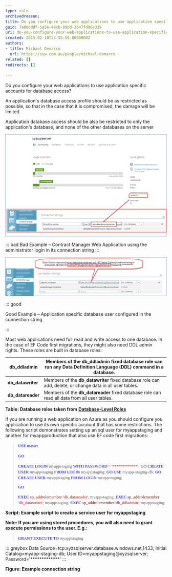 ```yaml
---
type: rule
archivedreason: 
title: Do you configure your web applications to use application specific accounts for database access?
guid: 7a886ddf-5a56-48cb-89bd-3b47fd90e329
uri: do-you-configure-your-web-applications-to-use-application-specific-accounts-for-database-access
created: 2015-02-18T23:55:56.0000000Z
authors:
- title: Michael Demarco
  url: https://ssw.com.au/people/michael-demarco
related: []
redirects: []

---
```


Do you configure your web applications to use application specific accounts for database access?

An application's database access profile should be as restricted as possible, so that in the case that it is compromised, the damage will be limited.

Application database access should be also be restricted to only the application's database, and none of the other databases on the server

<!--endintro-->


![](administratorlogininitsconnectionstring.png)


::: bad
Bad Example – Contract Manager Web Application using the administrator login in its connection string 
:::


**<font color="#555555"></font>**


![](databaseuserconfiguredintheconnectionstring.png)


::: good

Good Example – Application specific database user configured in the connection string

:::


Most web applications need full read and write access to one database.  In the case of EF Code first migrations, they might also need DDL admin rights.  These roles are built in database roles:


| **db\_ddladmin**  | Members of the  **db\_ddladmin** fixed database role can run any Data Definition Language (DDL) command in a database. |
| --- | --- |
| **db\_datawriter**  | Members of the  **db\_datawriter** fixed database role can add, delete, or change data in all user tables. |
| **db\_datareader**  | Members of the  **db\_datareader** fixed database role can read all data from all user tables. |


**Table: Database roles taken from** [**Database-Level Roles**](https://msdn.microsoft.com/en-us/library/ms189121.aspx)

If you are running a web application on Azure as you should configure you application to use its own specific account that has some restrictions.  The following script demonstrates setting up an sql user for myappstaging and another for myappproduction that also use EF code first migrations:


> <font color="#0000ff" face="Consolas" size="2"><font color="#0000ff" face="Consolas" size="2"><font color="#0000ff" face="Consolas" size="2">USE</font></font></font><font face="Consolas" size="2"><font face="Consolas" size="2"> </font></font><font color="#0000ff" face="Consolas" size="2">         <font color="#0000ff" face="Consolas" size="2">
>             <font color="#0000ff" face="Consolas" size="2">master</font></font></font>
> <font color="#0000ff" face="Consolas" size="2"><font color="#0000ff" face="Consolas" size="2"><font color="#0000ff" face="Consolas" size="2">
>             <p>GO</p> </font></font></font><font face="Consolas" size="2">      <font color="#000000" face="Consolas" size="2"> </font></font><font face="Consolas" size="2">      <font face="Consolas" size="2">
>          <font face="Consolas" size="2"></font></font></font>
> <font color="#0000ff" face="Consolas" size="2">         <font color="#0000ff" face="Consolas" size="2">
>             <font color="#0000ff" face="Consolas" size="2">CREATE</font></font></font><font face="Consolas" size="2"><font face="Consolas" size="2"> </font></font><font color="#0000ff" face="Consolas" size="2">         <font color="#0000ff" face="Consolas" size="2">
>             <font color="#0000ff" face="Consolas" size="2">LOGIN</font></font></font><font face="Consolas" size="2"><font face="Consolas" size="2"> myappstaging </font></font><font color="#0000ff" face="Consolas" size="2">         <font color="#0000ff" face="Consolas" size="2">
>             <font color="#0000ff" face="Consolas" size="2">WITH</font></font></font><font face="Consolas" size="2"><font face="Consolas" size="2"> </font></font><font color="#0000ff" face="Consolas" size="2">         <font color="#0000ff" face="Consolas" size="2">
>             <font color="#0000ff" face="Consolas" size="2">PASSWORD</font></font></font><font face="Consolas" size="2"><font face="Consolas" size="2"> </font></font><font color="#808080" face="Consolas" size="2">         <font color="#808080" face="Consolas" size="2">
>             <font color="#808080" face="Consolas" size="2">=</font></font></font><font face="Consolas" size="2"><font face="Consolas" size="2"> </font></font><font color="#ff0000" face="Consolas" size="2">         <font color="#ff0000" face="Consolas" size="2">
>             <font color="#ff0000" face="Consolas" size="2">'************'</font></font></font><font color="#808080" face="Consolas" size="2"><font color="#808080" face="Consolas" size="2"><font color="#808080" face="Consolas" size="2">;</font></font></font>
> <font color="#808080" face="Consolas" size="2"><font color="#808080" face="Consolas" size="2"><font color="#808080" face="Consolas" size="2"> </font></font></font><font color="#0000ff" face="Consolas" size="2">      <font color="#0000ff" face="Consolas" size="2">
>          <font color="#0000ff" face="Consolas" size="2"></font></font></font>
> <font color="#0000ff" face="Consolas" size="2">         <font color="#0000ff" face="Consolas" size="2">
>             <font color="#0000ff" face="Consolas" size="2">GO</font></font></font><font face="Consolas" size="2"><font face="Consolas" size="2">  </font></font>
> <font face="Consolas" size="2">      <font face="Consolas" size="2"> </font></font><font color="#0000ff" face="Consolas" size="2">      <font color="#0000ff" face="Consolas" size="2">
>          <font color="#0000ff" face="Consolas" size="2"></font></font></font>
> <font color="#0000ff" face="Consolas" size="2">         <font color="#0000ff" face="Consolas" size="2">
>             <font color="#0000ff" face="Consolas" size="2">CREATE</font></font></font><font face="Consolas" size="2"><font face="Consolas" size="2"> </font></font><font color="#0000ff" face="Consolas" size="2">         <font color="#0000ff" face="Consolas" size="2">
>             <font color="#0000ff" face="Consolas" size="2">USER</font></font></font><font face="Consolas" size="2"><font face="Consolas" size="2"> myappstaging </font></font><font color="#0000ff" face="Consolas" size="2">         <font color="#0000ff" face="Consolas" size="2">
>             <font color="#0000ff" face="Consolas" size="2">FROM</font></font></font><font face="Consolas" size="2"><font face="Consolas" size="2"> </font></font><font color="#0000ff" face="Consolas" size="2">         <font color="#0000ff" face="Consolas" size="2">
>             <font color="#0000ff" face="Consolas" size="2">LOGIN</font></font></font><font face="Consolas" size="2"><font face="Consolas" size="2"> myappstaging</font></font><font color="#808080" face="Consolas" size="2"><font color="#808080" face="Consolas" size="2"><font color="#808080" face="Consolas" size="2">;</font></font></font><font face="Consolas" size="2"><font face="Consolas" size="2"> </font></font>
> <font face="Consolas" size="2">      <font face="Consolas" size="2"> </font></font><font color="#0000ff" face="Consolas" size="2">      <font color="#0000ff" face="Consolas" size="2">
>          <font color="#0000ff" face="Consolas" size="2"></font></font></font>
> <font color="#0000ff" face="Consolas" size="2">         <font color="#0000ff" face="Consolas" size="2">
>             <font color="#0000ff" face="Consolas" size="2">GO</font></font></font><font face="Consolas" size="2"><font face="Consolas" size="2">  </font></font>
> <font face="Consolas" size="2">      <font face="Consolas" size="2"> </font></font><font color="#0000ff" face="Consolas" size="2">      <font color="#0000ff" face="Consolas" size="2">
>          <font color="#0000ff" face="Consolas" size="2"></font></font></font>
> <font color="#0000ff" face="Consolas" size="2">         <font color="#0000ff" face="Consolas" size="2">
>             <font color="#0000ff" face="Consolas" size="2">USE</font></font></font><font face="Consolas" size="2"><font face="Consolas" size="2"> myapp</font></font><font color="#808080" face="Consolas" size="2"><font color="#808080" face="Consolas" size="2"><font color="#808080" face="Consolas" size="2">-</font></font></font><font face="Consolas" size="2"><font face="Consolas" size="2">staging</font></font><font color="#808080" face="Consolas" size="2"><font color="#808080" face="Consolas" size="2"><font color="#808080" face="Consolas" size="2">-</font></font></font><font face="Consolas" size="2"><font face="Consolas" size="2">db</font></font><font color="#808080" face="Consolas" size="2"><font color="#808080" face="Consolas" size="2"><font color="#808080" face="Consolas" size="2">;</font></font></font>
> <font color="#808080" face="Consolas" size="2"><font color="#808080" face="Consolas" size="2"><font color="#808080" face="Consolas" size="2"> </font></font></font><font color="#0000ff" face="Consolas" size="2">      <font color="#0000ff" face="Consolas" size="2">
>          <font color="#0000ff" face="Consolas" size="2"></font></font></font>
> <font color="#0000ff" face="Consolas" size="2">         <font color="#0000ff" face="Consolas" size="2">
>             <font color="#0000ff" face="Consolas" size="2">GO</font></font></font><font face="Consolas" size="2"><font face="Consolas" size="2">  </font></font>
> <font face="Consolas" size="2">      <font face="Consolas" size="2"> </font></font><font color="#0000ff" face="Consolas" size="2">      <font color="#0000ff" face="Consolas" size="2">
>          <font color="#0000ff" face="Consolas" size="2"></font></font></font>
> <font color="#0000ff" face="Consolas" size="2">         <font color="#0000ff" face="Consolas" size="2">
>             <font color="#0000ff" face="Consolas" size="2">CREATE</font></font></font><font face="Consolas" size="2"><font face="Consolas" size="2"> </font></font><font color="#0000ff" face="Consolas" size="2">         <font color="#0000ff" face="Consolas" size="2">
>             <font color="#0000ff" face="Consolas" size="2">USER</font></font></font><font face="Consolas" size="2"><font face="Consolas" size="2"> myappstaging </font></font><font color="#0000ff" face="Consolas" size="2">         <font color="#0000ff" face="Consolas" size="2">
>             <font color="#0000ff" face="Consolas" size="2">FROM</font></font></font><font face="Consolas" size="2"><font face="Consolas" size="2"> </font></font><font color="#0000ff" face="Consolas" size="2">         <font color="#0000ff" face="Consolas" size="2">
>             <font color="#0000ff" face="Consolas" size="2">LOGIN</font></font></font><font face="Consolas" size="2"><font face="Consolas" size="2"> myappstaging</font></font><font color="#808080" face="Consolas" size="2"><font color="#808080" face="Consolas" size="2"><font color="#808080" face="Consolas" size="2">;</font></font></font><font face="Consolas" size="2"><font face="Consolas" size="2"> </font></font>
> <font face="Consolas" size="2">      <font face="Consolas" size="2"> </font></font><font color="#0000ff" face="Consolas" size="2">      <font color="#0000ff" face="Consolas" size="2">
>          <font color="#0000ff" face="Consolas" size="2">
>             <p>GO</p> </font></font></font><font face="Consolas" size="2">      <font color="#000000" face="Consolas" size="2"> </font></font><font face="Consolas" size="2">      <font face="Consolas" size="2">
>          <font face="Consolas" size="2"></font></font></font>
> <font color="#0000ff" face="Consolas" size="2">         <font color="#0000ff" face="Consolas" size="2">
>             <font color="#0000ff" face="Consolas" size="2">EXEC</font></font></font><font face="Consolas" size="2"><font face="Consolas" size="2"> </font></font><font color="#800000" face="Consolas" size="2">         <font color="#800000" face="Consolas" size="2">
>             <font color="#800000" face="Consolas" size="2">sp_addrolemember</font></font></font><font color="#0000ff" face="Consolas" size="2"><font color="#0000ff" face="Consolas" size="2"><font color="#0000ff" face="Consolas" size="2"> </font></font></font><font color="#ff0000" face="Consolas" size="2">         <font color="#ff0000" face="Consolas" size="2">
>             <font color="#ff0000" face="Consolas" size="2">'db_datareader'</font></font></font><font color="#808080" face="Consolas" size="2"><font color="#808080" face="Consolas" size="2"><font color="#808080" face="Consolas" size="2">,</font></font></font><font face="Consolas" size="2"><font face="Consolas" size="2"> myappstaging</font></font><font color="#808080" face="Consolas" size="2"><font color="#808080" face="Consolas" size="2"><font color="#808080" face="Consolas" size="2">;</font></font></font><font face="Consolas" size="2"><font face="Consolas" size="2"> </font></font>
> <font face="Consolas" size="2">      <font face="Consolas" size="2"> </font></font><font color="#0000ff" face="Consolas" size="2">      <font color="#0000ff" face="Consolas" size="2">
>          <font color="#0000ff" face="Consolas" size="2"></font></font></font>
> <font color="#0000ff" face="Consolas" size="2">         <font color="#0000ff" face="Consolas" size="2">
>             <font color="#0000ff" face="Consolas" size="2">EXEC</font></font></font><font face="Consolas" size="2"><font face="Consolas" size="2"> </font></font><font color="#800000" face="Consolas" size="2">         <font color="#800000" face="Consolas" size="2">
>             <font color="#800000" face="Consolas" size="2">sp_addrolemember</font></font></font><font color="#0000ff" face="Consolas" size="2"><font color="#0000ff" face="Consolas" size="2"><font color="#0000ff" face="Consolas" size="2"> </font></font></font><font color="#ff0000" face="Consolas" size="2">         <font color="#ff0000" face="Consolas" size="2">
>             <font color="#ff0000" face="Consolas" size="2">'db_datawriter'</font></font></font><font color="#808080" face="Consolas" size="2"><font color="#808080" face="Consolas" size="2"><font color="#808080" face="Consolas" size="2">,</font></font></font><font face="Consolas" size="2"><font face="Consolas" size="2"> myappstaging</font></font><font color="#808080" face="Consolas" size="2"><font color="#808080" face="Consolas" size="2"><font color="#808080" face="Consolas" size="2">;</font></font></font><font face="Consolas" size="2"><font face="Consolas" size="2"> </font></font>
> <font face="Consolas" size="2">      <font face="Consolas" size="2"> </font></font><font color="#0000ff" face="Consolas" size="2">      <font color="#0000ff" face="Consolas" size="2">
>          <font color="#0000ff" face="Consolas" size="2"></font></font></font>
> <font color="#0000ff" face="Consolas" size="2">         <font color="#0000ff" face="Consolas" size="2">
>             <font color="#0000ff" face="Consolas" size="2">EXEC</font></font></font><font face="Consolas" size="2"><font face="Consolas" size="2"> </font></font><font color="#800000" face="Consolas" size="2">         <font color="#800000" face="Consolas" size="2">
>             <font color="#800000" face="Consolas" size="2">sp_addrolemember</font></font></font><font color="#0000ff" face="Consolas" size="2"><font color="#0000ff" face="Consolas" size="2"><font color="#0000ff" face="Consolas" size="2"> </font></font></font><font color="#ff0000" face="Consolas" size="2">         <font color="#ff0000" face="Consolas" size="2">
>             <font color="#ff0000" face="Consolas" size="2">'db_ddladmin'</font></font></font><font color="#808080" face="Consolas" size="2"><font color="#808080" face="Consolas" size="2"><font color="#808080" face="Consolas" size="2">,</font></font></font><font face="Consolas" size="2"><font face="Consolas" size="2"> myappstaging</font></font><font color="#808080" face="Consolas" size="2"><font color="#808080" face="Consolas" size="2"><font color="#808080" face="Consolas" size="2">;</font></font></font>
> <font color="#808080" face="Consolas" size="2"><font color="#808080" face="Consolas" size="2"><font color="#808080" face="Consolas" size="2"> </font></font></font><font face="Consolas" size="2">      <font face="Consolas" size="2"></font></font>


**Script: Example script to create a service user for myappstaging**

**Note: If you are using stored procedures, you will also need to grant execute permissions to the user.  E.g.:**


> <font color="#0000ff" face="Consolas" size="2"><font color="#0000ff" face="Consolas" size="2"><font color="#0000ff" face="Consolas" size="2">GRANT</font></font></font><font face="Consolas" size="2"><font face="Consolas" size="2"> </font></font><font color="#0000ff" face="Consolas" size="2"><font color="#0000ff" face="Consolas" size="2"><font color="#0000ff" face="Consolas" size="2">EXECUTE</font></font></font><font face="Consolas" size="2"><font face="Consolas" size="2"> </font></font><font color="#0000ff" face="Consolas" size="2"><font color="#0000ff" face="Consolas" size="2"><font color="#0000ff" face="Consolas" size="2">TO</font></font></font><font face="Consolas" size="2"><font face="Consolas" size="2"> </font></font><font face="Consolas" size="2">myappstaging</font><font color="#808080" face="Consolas" size="2"><font color="#808080" face="Consolas" size="2"><font color="#808080" face="Consolas" size="2"></font></font></font>



::: greybox
Data Source=tcp:xyzsqlserver.database.windows.net,1433; Initial Catalog=myapp-staging-db; User ID=myappstaging@xyzsqlserver; Password='\*\*\*\*\*\*\*\*\*\*\*\*\*' 
:::


**Figure: Example connection string**

